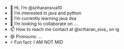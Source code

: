 - 👋 Hi, I’m @sriharansiva10
- 👀 I’m interested in java and python
- 🌱 I’m currently learning java dsa
- 💞️ I’m looking to collaborate on ...
- 📫 How to reach me contact at @sriharan_siva_ on ig
- 😄 Pronouns: ...
- ⚡ Fun fact: I AM NOT MID

<!---
sriharansiva10/sriharansiva10 is a ✨ special ✨ repository because its `README.md` (this file) appears on your GitHub profile.
You can click the Preview link to take a look at your changes.
--->
